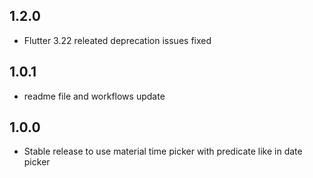 ## 1.2.0

* Flutter 3.22 releated deprecation issues fixed

## 1.0.1

* readme file and workflows update

## 1.0.0

* Stable release to use material time picker with predicate like in date picker
